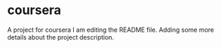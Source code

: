 # coursera
A project for coursera
I am editing the README file. Adding some more details about the project description.
